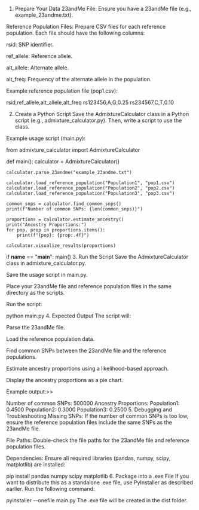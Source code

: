 
1. Prepare Your Data
23andMe File: Ensure you have a 23andMe file (e.g., example_23andme.txt).

Reference Population Files: Prepare CSV files for each reference population. Each file should have the following columns:

rsid: SNP identifier.

ref_allele: Reference allele.

alt_allele: Alternate allele.

alt_freq: Frequency of the alternate allele in the population.

Example reference population file (pop1.csv):


rsid,ref_allele,alt_allele,alt_freq
rs123456,A,G,0.25
rs234567,C,T,0.10

2. Create a Python Script
Save the AdmixtureCalculator class in a Python script (e.g., admixture_calculator.py). Then, write a script to use the class.

Example usage script (main.py):



from admixture_calculator import AdmixtureCalculator

def main():
    calculator = AdmixtureCalculator()

    calculator.parse_23andme("example_23andme.txt")

    calculator.load_reference_population("Population1", "pop1.csv")
    calculator.load_reference_population("Population2", "pop2.csv")
    calculator.load_reference_population("Population3", "pop3.csv")

    common_snps = calculator.find_common_snps()
    print(f"Number of common SNPs: {len(common_snps)}")

    proportions = calculator.estimate_ancestry()
    print("Ancestry Proportions:")
    for pop, prop in proportions.items():
        print(f"{pop}: {prop:.4f}")

    calculator.visualize_results(proportions)

if __name__ == "__main__":
    main()
3. Run the Script
Save the AdmixtureCalculator class in admixture_calculator.py.

Save the usage script in main.py.

Place your 23andMe file and reference population files in the same directory as the scripts.

Run the script:


python main.py
4. Expected Output
The script will:

Parse the 23andMe file.

Load the reference population data.

Find common SNPs between the 23andMe file and the reference populations.

Estimate ancestry proportions using a likelihood-based approach.

Display the ancestry proportions as a pie chart.

Example output:>>


Number of common SNPs: 500000
Ancestry Proportions:
Population1: 0.4500
Population2: 0.3000
Population3: 0.2500
5. Debugging and Troubleshooting
Missing SNPs: If the number of common SNPs is too low, ensure the reference population files include the same SNPs as the 23andMe file.

File Paths: Double-check the file paths for the 23andMe file and reference population files.

Dependencies: Ensure all required libraries (pandas, numpy, scipy, matplotlib) are installed:

pip install pandas numpy scipy matplotlib
6. Package into a .exe File
If you want to distribute this as a standalone .exe file, use PyInstaller as described earlier. Run the following command:


pyinstaller --onefile main.py
The .exe file will be created in the dist folder.

